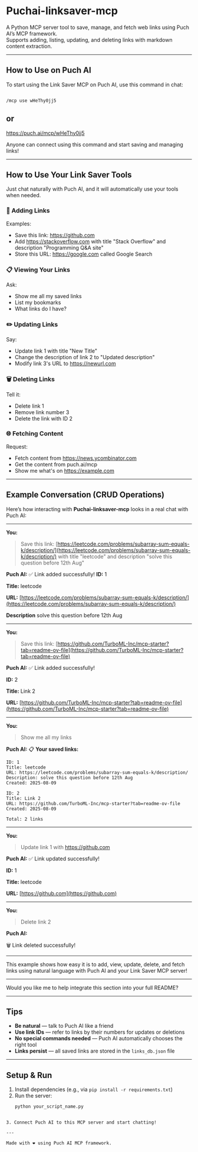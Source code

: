 # Puchai-linksaver-mcp

A Python MCP server tool to save, manage, and fetch web links using Puch AI’s MCP framework.  
Supports adding, listing, updating, and deleting links with markdown content extraction.

---
## How to Use on Puch AI

To start using the Link Saver MCP on Puch AI, use this command in chat:


```

/mcp use wHeThy0jj5

````

## or 
https://puch.ai/mcp/wHeThy0jj5



Anyone can connect using this command and start saving and managing links!

---

## How to Use Your Link Saver Tools

Just chat naturally with Puch AI, and it will automatically use your tools when needed.

### 🔗 Adding Links  
Examples:  
- Save this link: https://github.com  
- Add https://stackoverflow.com with title "Stack Overflow" and description "Programming Q&A site"  
- Store this URL: https://google.com called Google Search  

### 📋 Viewing Your Links  
Ask:  
- Show me all my saved links  
- List my bookmarks  
- What links do I have?  

### ✏️ Updating Links  
Say:  
- Update link 1 with title "New Title"  
- Change the description of link 2 to "Updated description"  
- Modify link 3's URL to https://newurl.com  

### 🗑️ Deleting Links  
Tell it:  
- Delete link 1  
- Remove link number 3  
- Delete the link with ID 2  

### 🌐 Fetching Content  
Request:  
- Fetch content from https://news.ycombinator.com  
- Get the content from puch.ai/mcp  
- Show me what's on https://example.com  

---

## Example Conversation (CRUD Operations)

Here’s how interacting with **Puchai-linksaver-mcp** looks in a real chat with Puch AI:

---

**You:**

> Save this link: [https://leetcode.com/problems/subarray-sum-equals-k/description/](https://leetcode.com/problems/subarray-sum-equals-k/description/) with title "leetcode" and description "solve this question before 12th Aug"

**Puch AI:**
✅ Link added successfully!
**ID:** 1

**Title:** leetcode

**URL:** [https://leetcode.com/problems/subarray-sum-equals-k/description/](https://leetcode.com/problems/subarray-sum-equals-k/description/)

**Description** solve this question before 12th Aug

---

**You:**

> Save this link: [https://github.com/TurboML-Inc/mcp-starter?tab=readme-ov-file](https://github.com/TurboML-Inc/mcp-starter?tab=readme-ov-file)

**Puch AI:**
✅ Link added successfully!

**ID:** 2

**Title:** Link 2

**URL:** [https://github.com/TurboML-Inc/mcp-starter?tab=readme-ov-file](https://github.com/TurboML-Inc/mcp-starter?tab=readme-ov-file)

---

**You:**

> Show me all my links

**Puch AI:**
📋 **Your saved links:**

```
ID: 1  
Title: leetcode  
URL: https://leetcode.com/problems/subarray-sum-equals-k/description/  
Description: solve this question before 12th Aug  
Created: 2025-08-09

ID: 2  
Title: Link 2  
URL: https://github.com/TurboML-Inc/mcp-starter?tab=readme-ov-file  
Created: 2025-08-09

Total: 2 links
```

---

**You:**

> Update link 1 with https://github.com

**Puch AI:**
✅ Link updated successfully!

**ID:** 1

**Title:** leetcode

**URL:** [https://github.com](https://github.com)

---

**You:**

> Delete link 2

**Puch AI:**

🗑️ Link deleted successfully!

---

This example shows how easy it is to add, view, update, delete, and fetch links using natural language with Puch AI and your Link Saver MCP server!

---

Would you like me to help integrate this section into your full README?
 

---

## Tips

- **Be natural** — talk to Puch AI like a friend  
- **Use link IDs** — refer to links by their numbers for updates or deletions  
- **No special commands needed** — Puch AI automatically chooses the right tool  
- **Links persist** — all saved links are stored in the `links_db.json` file  

---

## Setup & Run

1. Install dependencies (e.g., via `pip install -r requirements.txt`)  
2. Run the server:  
   ```bash
   python your_script_name.py
````

3. Connect Puch AI to this MCP server and start chatting!

---

Made with ❤️ using Puch AI MCP framework.
